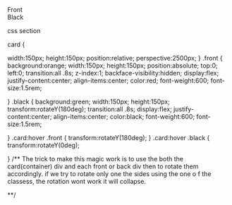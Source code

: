 <!DOCTYPE html>
<html lang="en">
<head>
  <meta charset="UTF-8">
  <meta http-equiv="X-UA-Compatible" content="IE=edge">
  <meta name="viewport" content="width=device-width, initial-scale=1.0">
  <title>Document</title>
</head>
<body>
  <div class="card">
    <div class="front">Front</div>
    <div class="black">Black</div>
    
  </div>
  
</body>
</html>

css section

card
{
 
  width:150px;
  height:150px;
  position:relative;
  perspective:2500px;
}
.front
{
  background:orange;
  width:150px;
  height:150px;
  position:absolute;
  top:0;
  left:0;
  transition:all .8s;
  z-index:1;
  backface-visibility:hidden;
  display:flex;
  justify-content:center;
  align-items:center;
  color:red;
  font-weight:600;
  font-size:1.5rem;
  
}
.black
{
  background:green;
  width:150px;
  height:150px;
  transform:rotateY(180deg);
  transition:all .8s;
  display:flex;
  justify-content:center;
  align-items:center;
  color:black;
  font-weight:600;
  font-size:1.5rem;
  
  
}
.card:hover .front
{
  transform:rotateY(180deg);
}
.card:hover .black
{
  transform:rotateY(0deg);
  
}
/**
The trick to make this magic work is to use the both the card(container) div and each front or back div 
then to rotate them accordingly.
if we try to rotate only one the sides using the one o f the classess, the rotation wont work it will collapse. 

**/